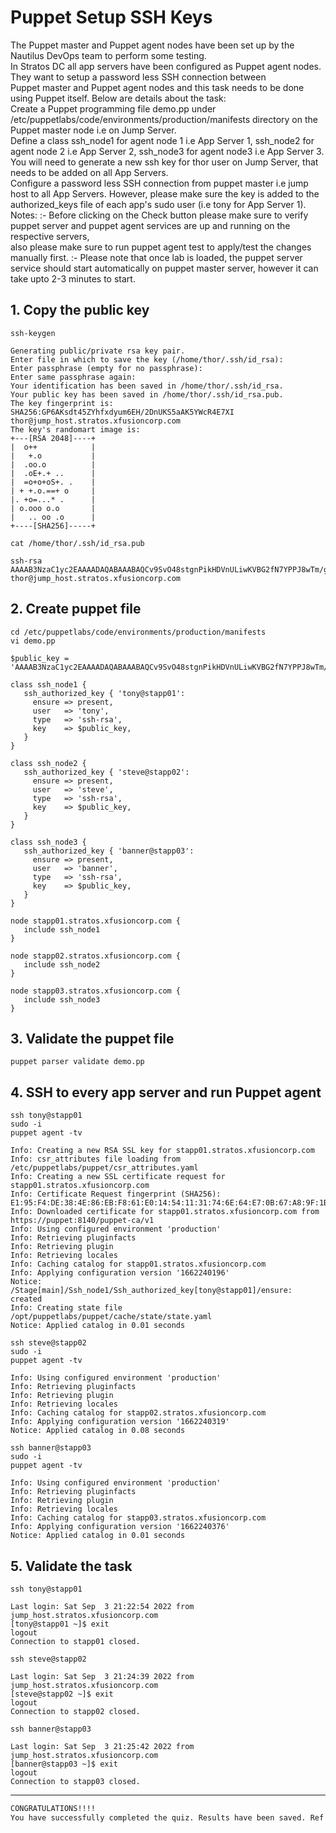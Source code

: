 # Puppet Setup SSH Keys

The Puppet master and Puppet agent nodes have been set up by the Nautilus DevOps team to perform some testing.  
In Stratos DC all app servers have been configured as Puppet agent nodes. They want to setup a password less SSH connection between  
Puppet master and Puppet agent nodes and this task needs to be done using Puppet itself. Below are details about the task:  
Create a Puppet programming file demo.pp under /etc/puppetlabs/code/environments/production/manifests directory on the Puppet master node i.e on Jump Server.  
Define a class ssh_node1 for agent node 1 i.e App Server 1, ssh_node2 for agent node 2 i.e App Server 2, ssh_node3 for agent node3 i.e App Server 3.  
You will need to generate a new ssh key for thor user on Jump Server, that needs to be added on all App Servers.  
Configure a password less SSH connection from puppet master i.e jump host to all App Servers. However, please make sure the key is added to the authorized_keys file of each app's sudo user (i.e tony for App Server 1).  
Notes: :- Before clicking on the Check button please make sure to verify puppet server and puppet agent services are up and running on the respective servers,  
also please make sure to run puppet agent test to apply/test the changes manually first.
:- Please note that once lab is loaded, the puppet server service should start automatically on puppet master server, however it can take upto 2-3 minutes to start.  


## 1. Copy the public key
`ssh-keygen`  
```console
Generating public/private rsa key pair.
Enter file in which to save the key (/home/thor/.ssh/id_rsa): 
Enter passphrase (empty for no passphrase): 
Enter same passphrase again: 
Your identification has been saved in /home/thor/.ssh/id_rsa.
Your public key has been saved in /home/thor/.ssh/id_rsa.pub.
The key fingerprint is:
SHA256:GP6AKsdt45ZYhfxdyum6EH/2DnUKS5aAK5YWcR4E7XI thor@jump_host.stratos.xfusioncorp.com
The key's randomart image is:
+---[RSA 2048]----+
|  o++            |
|   +.o           |
|  .oo.o          |
|  .oE+.+ ..      |
|  =o+o+oS+. .    |
| + +.o.==+ o     |
|. +o=...* .      |
| o.ooo o.o       |
|   .. oo .o      |
+----[SHA256]-----+
```

`cat /home/thor/.ssh/id_rsa.pub`  
```console
ssh-rsa AAAAB3NzaC1yc2EAAAADAQABAAABAQCv9SvO48stgnPikHDVnULiwKVBG2fN7YPPJ8wTm/g2Kha+7ZS7lJ/8vgJL7YWkiUlx+f5PfZ8ftsMfkrf/lgxSK/Yu9MdXqcO7IN0P7QvKl1aYEsgwhRwGoXMSDaETH7HuhC3Nng6UiyG5M9/QibOvmQ3nPXLcfOcVB0fuZDTA3tBGYUZ9GbhAHHzwnGIHfayUHQxhrGkjJHhC7kg+uY+li4ABa2grKLTDHKXFbnptbX9QZCtJRg7HYIrLWnMLqZMi24caWn5dPo9+3MKRR2PZfjyHVHxBA0EmxRTkmwAXwq6G/h7/P15uFXf+XQQuelW1JOflmLt5v89Fk/wQs6xP thor@jump_host.stratos.xfusioncorp.com
```


## 2. Create puppet file
`cd /etc/puppetlabs/code/environments/production/manifests`  
`vi demo.pp`  
```puppet
$public_key =  'AAAAB3NzaC1yc2EAAAADAQABAAABAQCv9SvO48stgnPikHDVnULiwKVBG2fN7YPPJ8wTm/g2Kha+7ZS7lJ/8vgJL7YWkiUlx+f5PfZ8ftsMfkrf/lgxSK/Yu9MdXqcO7IN0P7QvKl1aYEsgwhRwGoXMSDaETH7HuhC3Nng6UiyG5M9/QibOvmQ3nPXLcfOcVB0fuZDTA3tBGYUZ9GbhAHHzwnGIHfayUHQxhrGkjJHhC7kg+uY+li4ABa2grKLTDHKXFbnptbX9QZCtJRg7HYIrLWnMLqZMi24caWn5dPo9+3MKRR2PZfjyHVHxBA0EmxRTkmwAXwq6G/h7/P15uFXf+XQQuelW1JOflmLt5v89Fk/wQs6xP'

class ssh_node1 {
   ssh_authorized_key { 'tony@stapp01':
     ensure => present,
     user   => 'tony',
     type   => 'ssh-rsa',
     key    => $public_key,
   }
}

class ssh_node2 {
   ssh_authorized_key { 'steve@stapp02':
     ensure => present,
     user   => 'steve',
     type   => 'ssh-rsa',
     key    => $public_key,
   }
}

class ssh_node3 {
   ssh_authorized_key { 'banner@stapp03':
     ensure => present,
     user   => 'banner',
     type   => 'ssh-rsa',
     key    => $public_key,
   }
}

node stapp01.stratos.xfusioncorp.com {
   include ssh_node1
}

node stapp02.stratos.xfusioncorp.com {
   include ssh_node2
}

node stapp03.stratos.xfusioncorp.com {
   include ssh_node3
}
```


## 3. Validate the puppet file
`puppet parser validate demo.pp`  


## 4. SSH to every app server and run Puppet agent
`ssh tony@stapp01`  
`sudo -i`  
`puppet agent -tv`  
```console
Info: Creating a new RSA SSL key for stapp01.stratos.xfusioncorp.com
Info: csr_attributes file loading from /etc/puppetlabs/puppet/csr_attributes.yaml
Info: Creating a new SSL certificate request for stapp01.stratos.xfusioncorp.com
Info: Certificate Request fingerprint (SHA256): E1:95:F4:DE:38:4E:86:EB:F8:61:E0:14:54:11:31:74:6E:64:E7:0B:67:A8:9F:1B:02:5F:62:D5:3F:2C:0E:56
Info: Downloaded certificate for stapp01.stratos.xfusioncorp.com from https://puppet:8140/puppet-ca/v1
Info: Using configured environment 'production'
Info: Retrieving pluginfacts
Info: Retrieving plugin
Info: Retrieving locales
Info: Caching catalog for stapp01.stratos.xfusioncorp.com
Info: Applying configuration version '1662240196'
Notice: /Stage[main]/Ssh_node1/Ssh_authorized_key[tony@stapp01]/ensure: created
Info: Creating state file /opt/puppetlabs/puppet/cache/state/state.yaml
Notice: Applied catalog in 0.01 seconds
```

`ssh steve@stapp02`  
`sudo -i`  
`puppet agent -tv`  
```console
Info: Using configured environment 'production'
Info: Retrieving pluginfacts
Info: Retrieving plugin
Info: Retrieving locales
Info: Caching catalog for stapp02.stratos.xfusioncorp.com
Info: Applying configuration version '1662240319'
Notice: Applied catalog in 0.08 seconds
```

`ssh banner@stapp03`  
`sudo -i`  
`puppet agent -tv`  
```console
Info: Using configured environment 'production'
Info: Retrieving pluginfacts
Info: Retrieving plugin
Info: Retrieving locales
Info: Caching catalog for stapp03.stratos.xfusioncorp.com
Info: Applying configuration version '1662240376'
Notice: Applied catalog in 0.01 seconds
```


## 5. Validate the task
`ssh tony@stapp01`  
```console
Last login: Sat Sep  3 21:22:54 2022 from jump_host.stratos.xfusioncorp.com
[tony@stapp01 ~]$ exit
logout
Connection to stapp01 closed.
```

`ssh steve@stapp02`  
```console
Last login: Sat Sep  3 21:24:39 2022 from jump_host.stratos.xfusioncorp.com
[steve@stapp02 ~]$ exit
logout
Connection to stapp02 closed.
```

`ssh banner@stapp03`  
```console
Last login: Sat Sep  3 21:25:42 2022 from jump_host.stratos.xfusioncorp.com
[banner@stapp03 ~]$ exit
logout
Connection to stapp03 closed.
```

---

```bash
CONGRATULATIONS!!!!
You have successfully completed the quiz. Results have been saved. Ref ID:631261cc03160b1cf91ea141
```
